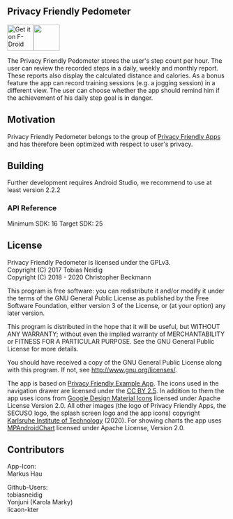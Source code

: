 ## Privacy Friendly Pedometer


[<img src="https://f-droid.org/badge/get-it-on.png" alt="Get it on F-Droid" height="60">](https://f-droid.org/repository/browse/?fdid=org.secuso.privacyfriendlyactivitytracker)<a href="https://play.google.com/store/apps/details?id=org.secuso.privacyfriendlyactivitytracker"><img src="https://play.google.com/intl/en_us/badges/images/generic/en_badge_web_generic.png" height="60"></a>

The Privacy Friendly Pedometer stores the user's step count per hour. The user can review the recorded steps in a daily, weekly and monthly report. These reports also display the calculated distance and calories. As a bonus feature the app can record training sessions (e.g. a jogging session) in a different view. The user can choose whether the app should remind him if the achievement of his daily step goal is in danger.

## Motivation

Privacy Friendly Pedometer belongs to the group of [Privacy Friendly Apps](https://www.secuso.informatik.tu-darmstadt.de/en/secuso-home/research/results/privacy-friendly-apps/) and has therefore been optimized with respect to user's privacy.

## Building

Further development requires Android Studio, we recommend to use at least version 2.2.2

### API Reference

Minimum SDK: 16
Target SDK: 25

## License

Privacy Friendly Pedometer is licensed under the GPLv3.<br>
Copyright (C) 2017  Tobias Neidig<br>
Copyright (C) 2018 - 2020 Christopher Beckmann<br>

This program is free software: you can redistribute it and/or modify
it under the terms of the GNU General Public License as published by
the Free Software Foundation, either version 3 of the License, or
(at your option) any later version.

This program is distributed in the hope that it will be useful,
but WITHOUT ANY WARRANTY; without even the implied warranty of
MERCHANTABILITY or FITNESS FOR A PARTICULAR PURPOSE.  See the
GNU General Public License for more details.

You should have received a copy of the GNU General Public License
along with this program. If not, see <http://www.gnu.org/licenses/>.

The app is based on [Privacy Friendly Example App](https://github.com/SecUSo/privacy-friendly-app-example).
The icons used in the navigation drawer are licensed under the [CC BY 2.5](http://creativecommons.org/licenses/by/2.5/).
In addition to them the app uses icons from [Google Design Material Icons](https://design.google.com/icons/index.html) licensed under Apache License Version 2.0. All other images (the logo of Privacy Friendly Apps, the SECUSO logo, the splash screen logo and the app icons) copyright [Karlsruhe Institute of Technology](https://kit.edu/) (2020).
For showing charts the app uses [MPAndroidChart](https://github.com/PhilJay/MPAndroidChart) licensed under Apache License, Version 2.0.

## Contributors
App-Icon: <br />
Markus Hau<br />

Github-Users: <br />
tobiasneidig<br />
Yonjuni (Karola Marky)<br />
licaon-kter 


